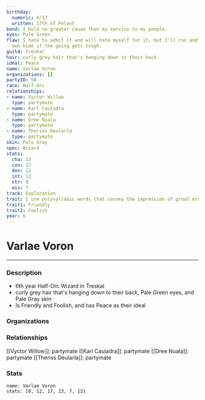 ```yaml
---
birthday:
  numeric: 6/17
  written: 17th of Pelent
bond: I hold no greater cause than my service to my people.
eyes: Pale Green
flaw: I hate to admit it and will hate myself for it, but I'll run and preserve my
  own hide if the going gets tough.
guild: Treskal
hair: curly grey hair that's hanging down to their back
ideal: Peace
name: Varlae Voron
organizations: []
partyID: 58
race: Half-Orc
relationships:
- name: Vyctor Willow
  type: partymate
- name: Karl Cauladra
  type: partymate
- name: Dree Nuala
  type: partymate
- name: Theriss Deularla
  type: partymate
skin: Pale Gray
spec: Wizard
stats:
  cha: 13
  con: 17
  dex: 12
  int: 13
  str: 8
  wis: 7
track: Exploration
trait: I use polysyllabic words that convey the impression of great erudition.
trait1: Friendly
trait2: Foolish
year: 6
---
```

# Varlae Voron
---
### Description
- 6th year Half-Orc Wizard in Treskal
- curly grey hair that's hanging down to their back, Pale Green eyes, and Pale Gray skin
- Is Friendly and Foolish, and has Peace as their ideal

### Organizations
### Relationships
[[Vyctor Willow]]: partymate
[[Karl Cauladra]]: partymate
[[Dree Nuala]]: partymate
[[Theriss Deularla]]: partymate
### Stats
```statblock
name: Varlae Voron
stats: [8, 12, 17, 13, 7, 13]
```